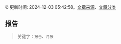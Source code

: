 :alarm_clock: 更新时间: 2024-12-03 05:42:58。[文章来源](/README.md)、[文章分类](/TAGS.md)

## 报告


> 关键字：`报告`、`月报`



